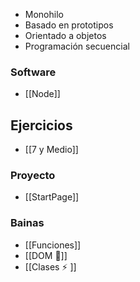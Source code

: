 - Monohilo
- Basado en prototipos
- Orientado a objetos
- Programación secuencial
### Software
- [[Node]]
## Ejercicios
- [[7 y Medio]]

### Proyecto
- [[StartPage]]
### Bainas
- [[Funciones]]
- [[DOM 👀]]
- [[Clases ⚡ ]]
